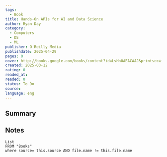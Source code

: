 ```yaml
---
tags:
  - Book
title: Hands-On APIs for AI and Data Science
author: Ryan Day
category:
  - Computers
  - DS
  - ML
publisher: O'Reilly Media
publishdate: 2025-04-29
pages: 0
cover: http://books.google.com/books/content?id=LvHn0AEACAAJ&printsec=frontcover&img=1&zoom=1&source=gbs_api
created: 2025-03-12
rating: 0
readed_at: 
readed: 0
status: To Do
source: 
language: eng
---
```

## Summary


## Notes
```dataview
List 
FROM "Books"
where source= this.source AND file.name != this.file.name
```